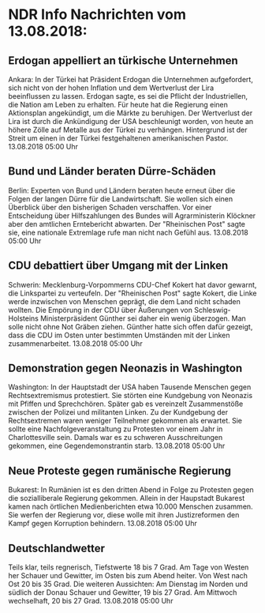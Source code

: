 # NDR Info Nachrichten vom 13.08.2018:


## Erdogan appelliert an türkische Unternehmen
Ankara: In der Türkei hat Präsident Erdogan die Unternehmen aufgefordert, sich nicht von der hohen Inflation und dem Wertverlust der Lira beeinflussen zu lassen. Erdogan sagte, es sei die Pflicht der Industriellen, die Nation am Leben zu erhalten. Für heute hat die Regierung einen Aktionsplan angekündigt, um die Märkte zu beruhigen. Der Wertverlust der Lira ist durch die Ankündigung der USA beschleunigt worden, von heute an höhere Zölle auf Metalle aus der Türkei zu verhängen. Hintergrund ist der Streit um einen in der Türkei festgehaltenen amerikanischen Pastor. 13.08.2018 05:00 Uhr 

## Bund und Länder beraten Dürre-Schäden
Berlin:	Experten von Bund und Ländern beraten heute erneut über die Folgen der langen Dürre für die Landwirtschaft. Sie wollen sich einen Überblick über den bisherigen Schaden verschaffen. Vor einer Entscheidung über Hilfszahlungen des Bundes will Agrarministerin Klöckner aber den amtlichen Erntebericht abwarten. Der "Rheinischen Post" sagte sie, eine nationale Extremlage rufe man nicht nach Gefühl aus. 13.08.2018 05:00 Uhr 

## CDU debattiert über Umgang mit der Linken
Schwerin: Mecklenburg-Vorpommerns CDU-Chef Kokert hat davor gewarnt, die Linkspartei zu verteufeln. Der "Rheinischen Post" sagte Kokert, die Linke werde inzwischen von Menschen geprägt, die dem Land nicht schaden wollten. Die Empörung in der CDU über Äußerungen von Schleswig-Holsteins Ministerpräsident Günther sei daher ein wenig überzogen. Man solle nicht ohne Not Gräben ziehen. Günther hatte sich offen dafür gezeigt, dass die CDU im Osten unter bestimmten Umständen mit der Linken zusammenarbeitet. 13.08.2018 05:00 Uhr 

## Demonstration gegen Neonazis in Washington
Washington: In der Hauptstadt der USA haben Tausende Menschen gegen Rechtsextremismus protestiert. Sie störten eine Kundgebung von Neonazis mit Pfiffen und Sprechchören. Später gab es vereinzelt Zusammenstöße zwischen der Polizei und militanten Linken. Zu der Kundgebung der Rechtsextremen waren weniger Teilnehmer gekommen als erwartet. Sie sollte eine Nachfolgeveranstaltung zu Protesten vor einem Jahr in Charlottesville sein. Damals war es zu schweren Ausschreitungen gekommen, eine Gegendemonstrantin starb. 13.08.2018 05:00 Uhr 

## Neue Proteste gegen rumänische Regierung
Bukarest: In Rumänien ist es den dritten Abend in Folge zu Protesten gegen die sozialliberale Regierung gekommen. Allein in der Haupstadt Bukarest kamen nach örtlichen Medienberichten etwa 10.000 Menschen zusammen. Sie werfen der Regierung vor, diese wolle mit ihren Justizreformen den Kampf gegen Korruption behindern. 13.08.2018 05:00 Uhr 

## Deutschlandwetter
Teils klar, teils regnerisch, Tiefstwerte 18 bis 7 Grad. Am Tage von Westen her Schauer und Gewitter, im Osten bis zum Abend heiter. Von West nach Ost 20 bis 35 Grad. Die weiteren Aussichten: Am Dienstag im Norden und südlich der Donau Schauer und Gewitter, 19 bis 27 Grad. Am Mittwoch wechselhaft, 20 bis 27 Grad. 13.08.2018 05:00 Uhr 
